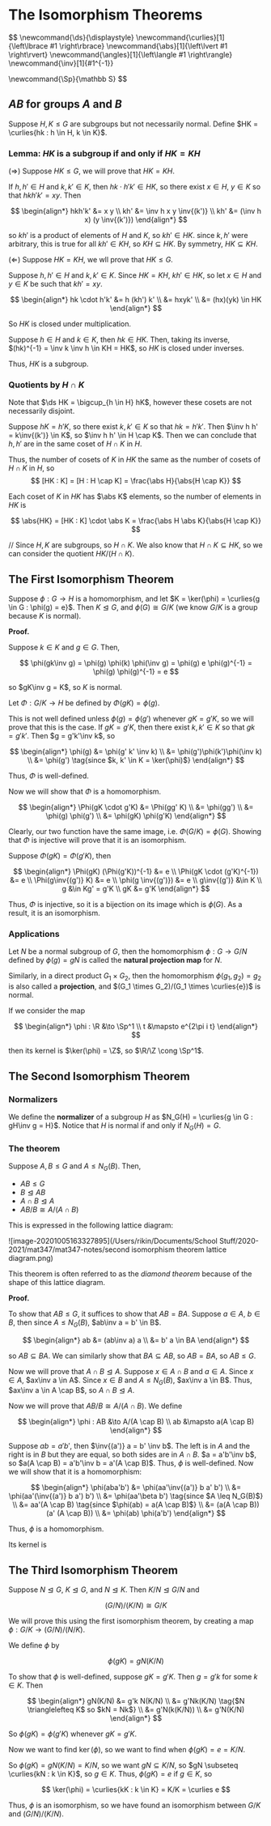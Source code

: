 # The Isomorphism Theorems

$$
\newcommand{\ds}{\displaystyle}
\newcommand{\curlies}[1]{\left\lbrace #1 \right\rbrace}
\newcommand{\abs}[1]{\left\lvert #1 \right\rvert}
\newcommand{\angles}[1]{\left\langle #1 \right\rangle}
\newcommand{\inv}[1]{#1^{-1}}

\newcommand{\Sp}{\mathbb S}
$$

## $AB$ for groups $A$ and $B$

Suppose $H, K \leq G$ are subgroups but not necessarily normal. Define $HK = \curlies{hk : h \in H, k \in K}$.

### Lemma: $HK$ is a subgroup if and only if $HK = KH$

($\Rightarrow$) Suppose $HK \leq G$, we will prove that $HK = KH$.

If $h, h' \in H$ and $k, k' \in K$, then $hk \cdot h'k' \in HK$, so there exist $x \in H$, $y \in K$ so that $hkh'k' = xy$. Then

$$
\begin{align*}
hkh'k' &= x y \\
kh' &= \inv h x y \inv{(k')} \\
kh' &= (\inv h x) (y \inv{(k')})
\end{align*}
$$

so $kh'$ is a product of elements of $H$ and $K$, so $kh' \in HK$. since $k, h'$ were arbitrary, this is true for all $kh' \in KH$, so $KH \subseteq HK$. By symmetry, $HK \subseteq KH$.

($\Leftarrow$) Suppose $HK = KH$, we wll prove that $HK \leq G$.

Suppose $h, h' \in H$ and $k, k' \in K$. Since $HK = KH$, $kh' \in HK$, so let $x \in H$ and $y \in K$ be such that $kh' = xy$.

$$
\begin{align*}
hk \cdot h'k' &= h (kh') k' \\
&= hxyk' \\
&= (hx)(yk) \in HK
\end{align*}
$$

So $HK$ is closed under multiplication.

Suppose $h \in H$ and $k \in K$, then $hk \in HK$. Then, taking its inverse, $(hk)^{-1} = \inv k \inv h \in KH = HK$, so $HK$ is closed under inverses.

Thus, $HK$ is a subgroup.

### Quotients by $H \cap K$

Note that $\ds HK = \bigcup_{h \in H} hK$, however these cosets are not necessarily disjoint.

Suppose $hK = h'K$, so there exist $k, k' \in K$ so that $hk = h'k'$. Then $\inv h h' = k\inv{(k')} \in K$, so $\inv h h' \in H \cap K$. Then we can conclude that $h, h'$ are in the same coset of $H \cap K$ in $H$.

Thus, the number of cosets of $K$ in $HK$ the same as the number of cosets of $H \cap K$ in $H$, so 
$$
[HK : K] = [H : H \cap K] = \frac{\abs H}{\abs{H \cap K}}
$$

Each coset of $K$ in $HK$ has $\abs K$ elements, so the number of elements in $HK$ is

$$
\abs{HK} = [HK : K] \cdot \abs K = \frac{\abs H \abs K}{\abs{H \cap K}}
$$


// Since $H, K$ are subgroups, so $H \cap K$. We also know that $H \cap K \subseteq HK$, so we can consider the quotient $HK / (H \cap K)$.

## The First Isomorphism Theorem

Suppose $\phi : G \to H$ is a homomorphism, and let $K = \ker(\phi) = \curlies{g \in G : \phi(g) = e}$. Then $K \trianglelefteq G$, and $\phi(G) \cong G/K$ (we know $G/K$ is a group because $K$ is normal).

**Proof.**

Suppose $k \in K$ and $g \in G$. Then,

$$
\phi(gk\inv g) = \phi(g) \phi(k) \phi(\inv g) = \phi(g) e \phi(g)^{-1} = \phi(g) \phi(g)^{-1} = e
$$

so $gK\inv g = K$, so $K$ is normal.

Let $\Phi : G/K \to H$ be defined by $\Phi(gK) = \phi(g)$.

This is not well defined unless $\phi(g) = \phi(g')$ whenever $gK = g'K$, so we will prove that this is the case. If $gK = g'K$, then there exist $k, k' \in K$ so that $gk = g'k'$. Then $g = g'k'\inv k$, so

$$
\begin{align*}
\phi(g) &= \phi(g' k' \inv k) \\
&= \phi(g')\phi(k')\phi(\inv k) \\
&= \phi(g') \tag{since $k, k' \in K = \ker(\phi)$}
\end{align*}
$$

Thus, $\Phi$ is well-defined.

Now we will show that $\Phi$ is a homomorphism.

$$
\begin{align*}
\Phi(gK \cdot g'K) &= \Phi(gg' K) \\
&= \phi(gg') \\
&= \phi(g) \phi(g') \\
&= \phi(gK) \phi(g'K)
\end{align*}
$$

Clearly,  our two function have the same image, i.e. $\Phi(G/K) = \phi(G)$. Showing that $\Phi$ is injective will prove that it is an isomorphism.

Suppose $\Phi(gK) = \Phi(g'K)$, then

$$
\begin{align*}
\Phi(gK) (\Phi(g'K))^{-1} &= e \\
\Phi(gK \cdot (g'K)^{-1}) &= e \\
\Phi(g\inv{(g')} K) &= e \\
\phi(g \inv{(g')}) &= e \\
g\inv{(g')} &\in K \\
g &\in Kg' = g'K \\
gK &= g'K
\end{align*}
$$

Thus, $\Phi$ is injective, so it is a bijection on its image which is $\phi(G)$. As a result, it is an isomorphism.

### Applications

Let $N$ be a normal subgroup of $G$, then the homomorphism $\phi : G \to G/N$ defined by $\phi(g) = gN$ is called the **natural projection map** for $N$.

Similarly, in a direct product $G_1 \times G_2$, then the homomorphism $\phi(g_1, g_2) = g_2$ is also called a **projection**, and $(G_1 \times G_2)/(G_1 \times \curlies{e})$ is normal.

If we consider the map

$$
\begin{align*}
\phi : \R &\to \Sp^1 \\
t &\mapsto e^{2\pi i t}
\end{align*}
$$

then its kernel is $\ker(\phi) = \Z$, so $\R/\Z \cong \Sp^1$.

## The Second Isomorphism Theorem

### Normalizers

We define the **normalizer** of a subgroup $H$ as $N_G(H) = \curlies{g \in G : gH\inv g = H}$. Notice that $H$ is normal if and only if $N_G(H) = G$.

### The theorem

Suppose $A, B \leq G$ and $A \leq N_G(B)$. Then,

- $AB \leq G$
- $B \trianglelefteq AB$
- $A \cap B \trianglelefteq A$
- $AB/B \cong A/(A \cap B)$

This is expressed in the following lattice diagram:

![image-20201005163327895](/Users/rikin/Documents/School Stuff/2020-2021/mat347/mat347-notes/second isomorphism theorem lattice diagram.png)

This theorem is often referred to as the *diamond theorem* because of the shape of this lattice diagram.

**Proof.**

To show that $AB \leq G$, it suffices to show that $AB = BA$. Suppose $a \in A$, $b \in B$, then since $A \leq N_G(B)$, $ab\inv a = b' \in B$.

$$
\begin{align*}
ab &= (ab\inv a) a \\
&= b' a \in BA
\end{align*}
$$

so $AB \subseteq BA$. We can similarly show that $BA \subseteq AB$, so $AB = BA$, so $AB \leq G$.

Now we will prove that $A \cap B \trianglelefteq A$. Suppose $x \in A \cap B$ and $a \in A$. Since $x \in A$, $ax\inv a \in A$. Since $x \in B$ and $A \leq N_G(B)$, $ax\inv a \in B$. Thus, $ax\inv a \in A \cap B$, so $A \cap B \trianglelefteq A$.

Now we will prove that $AB / B \cong A / (A \cap B)$. We define

$$
\begin{align*}
\phi : AB &\to A/(A \cap B) \\
ab &\mapsto a(A \cap B)
\end{align*}
$$

Suppose $ab = a'b'$, then $\inv{(a')} a = b' \inv b$. The left is in $A$ and the right is in $B$ but they are equal, so both sides are in $A \cap B$. $a = a'b'\inv b$, so $a(A \cap B) = a'b'\inv b = a'(A \cap B)$. Thus, $\phi$ is well-defined. Now we will show that it is a homomorphism:

$$
\begin{align*}
\phi(aba'b') &= \phi(aa'\inv{(a')} b a' b') \\
&= \phi(aa'(\inv{(a')} b a') b') \\
&= \phi(aa'\beta b') \tag{since $A \leq N_G(B)$} \\
&= aa'(A \cap B) \tag{since $\phi(ab) = a(A \cap B)$} \\
&= (a(A \cap B))(a' (A \cap B)) \\
&= \phi(ab) \phi(a'b')
\end{align*}
$$

Thus, $\phi$ is a homomorphism.

Its kernel is

## The Third Isomorphism Theorem

Suppose $N \trianglelefteq G$, $K \trianglelefteq G$, and $N \trianglelefteq K$. Then $K/N \trianglelefteq G/N$ and

$$
(G/N)/(K/N) \cong G/K
$$

We will prove this using the first isomorphism theorem, by creating a map $\phi : G/K \to (G/N)/(N/K)$.

We define $\phi$ by

$$
\phi(gK) = gN(K/N)
$$

To show that $\phi$ is well-defined, suppose $gK = g'K$. Then $g = g'k$ for some $k \in K$. Then

$$
\begin{align*}
gN(K/N) &= g'k N(K/N) \\
&= g'Nk(K/N) \tag{$N \trianglelefteq K$ so $kN = Nk$} \\
&= g'N(k(K/N)) \\
&= g'N(K/N)
\end{align*}
$$

So $\phi(gK) = \phi(g'K)$ whenever $gK = g'K$.

Now we want to find $\ker(\phi)$, so we want to find when $\phi(gK) = e = K/N$.

So $\phi(gK) = gN(K/N) = K/N$, so we want $gN \subseteq K/N$, so $gN \subseteq \curlies{kN : k \in K}$, so $g \in K$. Thus, $\phi(gK) = e$ if $g \in K$, so

$$
\ker(\phi) = \curlies{kK : k \in K} = K/K = \curlies e
$$

Thus, $\phi$ is an isomorphism, so we have found an isomorphism between $G/K$ and $(G/N)/(K/N)$.

